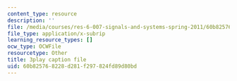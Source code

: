 ```yaml
---
content_type: resource
description: ''
file: /media/courses/res-6-007-signals-and-systems-spring-2011/60b825768228d281f297824fd89d80bd_pSN7t79RxC4.srt
file_type: application/x-subrip
learning_resource_types: []
ocw_type: OCWFile
resourcetype: Other
title: 3play caption file
uid: 60b82576-8228-d281-f297-824fd89d80bd
---
```

